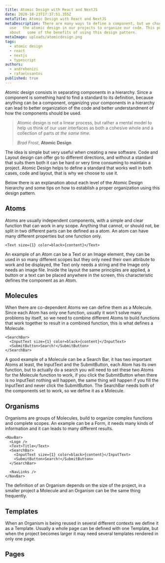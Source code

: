 ```yaml
---
title: Atomic Design with React and NextJS
date: 2020-10-23T17:37:51.355Z
metaTitle: Atomic Design with React and NextJS
metaDescription: There are many ways to define a component, but we choose to
  use   the atomic design in our projects to organize our code. This post talks
  about   some of the benefits of using this design pattern.
metaImage: uploads/atomicdesign.png
tags:
  - atomic design
  - react
  - nextjs
  - typescript
authors:
  - andrebonizi
  - rafaelnsantos
published: true
---
```


Atomic design consists in separating components in a hierarchy. Since a component is something hard to find a standard to its definition, because anything can be a component, organizing your components in a hierarchy can lead to better organization of the code and better understandment of how the components should be used. 

> Atomic design is not a linear process, but rather a mental model to help us think of our user interfaces as both a cohesive whole and a collection of parts *at the same time*.
>
> *Brad Frost*, **Atomic Design**

The idea is simple but very useful when creating a new software. Code and Layout design can offer go to different directions, and without a standard that suits them both it can be hard or very time consuming to maintain a project. Atomic Design helps to define a standard that works well in both cases, code and layout, that is why we choose to use it.

Below there is an explanation about each level of the Atomic Design hierarchy and some tips on how to establish a proper organization using this design pattern.

## Atoms

Atoms are usually independent components, with a simple and clear function that can work in any scope. Anything that cannot, or should not, be split in two different parts can be defined as a atom. An atom can have many different properties but one function only. 

```tsx
<Text size={1} color=black>{content}</Text>
```



An example of an Atom can be a Text or an Image element, they can be used in so many different scopes but they only need their own attribute to work and be displayed, the Text only needs a string and the Image only needs an image file. Inside the layout the same principles are applied, a button or a text can be placed anywhere in the screen, this characteristic defines the component as an Atom.

## Molecules

When there are co-dependent Atoms we can define them as a Molecule. Since each Atom has only one function, usually it won't solve many problems by itself, so we need to combine different Atoms to build functions that work together to result in a combined function, this is what defines a Molecule. 
```tsx
<SearchBar>
  <InputText size={1} color=black>{content}</InputText>
  <SubmitButton>Search!</SubmitButton>
</SearchBar>
```
A good example of a Molecule can be a Search Bar, it has two important Atoms at least, the InputText and the SubmitButton, each Atom has its own function, but to actually do a search you will need to set these two Atoms for the Molecule function to work, if you click the SubmitButton when there is no InputText nothing will happen, the same thing will happen if you fill the InputText and never click the SubmitButton. The SearchBar needs both of the components set to work, so we define it as a Molecule. 



## Organisms

Organisms are groups of Molecules, build to organize complex functions and complete scopes. An example can be a Form, it needs many kinds of information and it can leads to many different results.  
```tsx
<NavBar>
  <Logo />
  <Text>Title</Text>
  <SearchBar>
    <InputText size={1} color=black>{content}</InputText>
    <SubmitButton>Search!</SubmitButton>
  </SearchBar>

  <NavLinks />
</NavBar>
```

The definition of an Organism depends on the size of the project, in a smaller project a Molecule and an Organism can be the same thing frequently.



## Templates

When an Organism is being reused in several different contexts we define it as a Template. Usually a whole page can be defined with one Template, but when the project becomes larger it may need several templates rendered in only one page.



## Pages